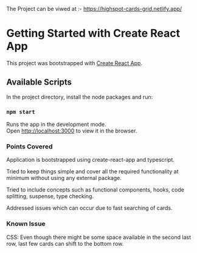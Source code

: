 The Project can be viwed at :- https://highspot-cards-grid.netlify.app/

# Getting Started with Create React App

This project was bootstrapped with [Create React App](https://github.com/facebook/create-react-app).

## Available Scripts

In the project directory, install the node packages and run:

### `npm start`

Runs the app in the development mode.\
Open [http://localhost:3000](http://localhost:3000) to view it in the browser.

### Points Covered

Application is bootstrapped using create-react-app and typescript.

Tried to keep things simple and cover all the required functionality at minimum without using any external package.

Tried to include concepts such as functional components, hooks, code splitting, suspense, type checking.

Addressed issues which can occur due to fast searching of cards.

### Known Issue

CSS: Even though there might be some space available in the second last row, last few cards can shift to the bottom row.
